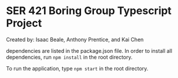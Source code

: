 # SER 421 Boring Group Typescript Project

Created by: Isaac Beale, Anthony Prentice, and Kai Chen

dependencies are listed in the package.json file. In order to install all dependencies, run `npm install` in the root directory.

To run the application, type `npm start` in the root directory.